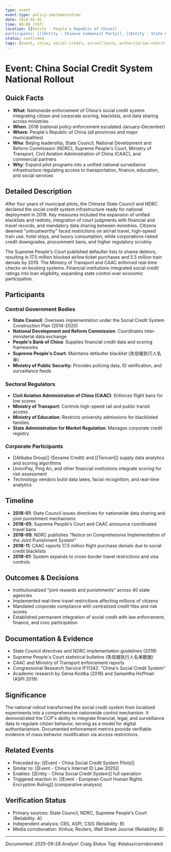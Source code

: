 ```yaml
---
type: event
event-type: policy-implementation
date: 2018-01-01
time: 00:00 (CST)
location: [[Entity - People's Republic of China]]
participants: [[[Entity - Chinese Communist Party]], [[Entity - State Council of the People's Republic of China]], [[Entity - National Development and Reform Commission]], [[Entity - Supreme People's Court of China]], [[Entity - Ministry of Public Security of the People's Republic of China]], [[Entity - People's Bank of China]]]
status: confirmed
tags: [event, china, social-credit, surveillance, authoritarian-control, 2018]
---
```


# Event: China Social Credit System National Rollout

## Quick Facts
- **What**: Nationwide enforcement of China's social credit system integrating citizen and corporate scoring, blacklists, and data sharing across ministries
- **When**: 2018 (national policy enforcement escalated January–December)
- **Where**: People's Republic of China (all provinces and major municipalities)
- **Who**: Beijing leadership, State Council, National Development and Reform Commission (NDRC), Supreme People's Court, Ministry of Transport, Civil Aviation Administration of China (CAAC), and commercial partners
- **Why**: Expand pilot programs into a unified national surveillance infrastructure regulating access to transportation, finance, education, and social services

## Detailed Description
After four years of municipal pilots, the Chinese State Council and NDRC declared the social credit system infrastructure ready for national deployment in 2018. Key measures included the expansion of unified blacklists and redlists, integration of court judgments with financial and travel records, and mandatory data sharing between ministries. Citizens deemed "untrustworthy" faced restrictions on air/rail travel, high-speed train use, hotel stays, and luxury consumption, while corporations risked credit downgrades, procurement bans, and higher regulatory scrutiny.

The Supreme People's Court published defaulter lists to shame debtors, resulting in 17.5 million blocked airline ticket purchases and 5.5 million train denials by 2019. The Ministry of Transport and CAAC enforced real-time checks on booking systems. Financial institutions integrated social credit ratings into loan eligibility, expanding state control over economic participation.

## Participants
### Central Government Bodies
- **State Council**: Oversees implementation under the Social Credit System Construction Plan (2014-2020)
- **National Development and Reform Commission**: Coordinates inter-ministerial data exchange
- **People's Bank of China**: Supplies financial credit data and scoring frameworks
- **Supreme People's Court**: Maintains defaulter blacklist (失信被执行人名单)
- **Ministry of Public Security**: Provides policing data, ID verification, and surveillance feeds

### Sectoral Regulators
- **Civil Aviation Administration of China (CAAC)**: Enforces flight bans for low scores
- **Ministry of Transport**: Controls high-speed rail and public transit access
- **Ministry of Education**: Restricts university admissions for blacklisted families
- **State Administration for Market Regulation**: Manages corporate credit registry

### Corporate Participants
- [[Alibaba Group]] (Sesame Credit) and [[Tencent]] supply data analytics and scoring algorithms
- UnionPay, Ping An, and other financial institutions integrate scoring for risk assessment
- Technology vendors build data lakes, facial recognition, and real-time analytics

## Timeline
- **2018-01**: State Council issues directives for nationwide data sharing and joint punishment mechanisms
- **2018-05**: Supreme People's Court and CAAC announce coordinated travel bans
- **2018-09**: NDRC publishes "Notice on Comprehensive Implementation of the Joint Punishment System"
- **2018-11**: CAAC reports 17.5 million flight purchase denials due to social credit blacklists
- **2019-01**: System expands to cross-border travel restrictions and visa controls

## Outcomes & Decisions
- Institutionalized "joint rewards and punishments" across 40 state agencies
- Implemented real-time travel restrictions affecting millions of citizens
- Mandated corporate compliance with centralized credit files and risk scores
- Established permanent integration of social credit with law enforcement, finance, and civic participation

## Documentation & Evidence
- State Council directives and NDRC implementation guidelines (2018)
- Supreme People's Court statistical bulletins (失信被执行人名单数据)
- CAAC and Ministry of Transport enforcement reports
- Congressional Research Service IF11342: "China's Social Credit System"
- Academic research by Genia Kostka (2018) and Samantha Hoffman (ASPI 2019)

## Significance
The national rollout transformed the social credit system from localized experiments into a comprehensive nationwide control mechanism. It demonstrated the CCP's ability to integrate financial, legal, and surveillance data to regulate citizen behavior, serving as a model for digital authoritarianism. Documented enforcement metrics provide verifiable evidence of mass behavior modification via access restrictions.

## Related Events
- Preceded by: [[Event - China Social Credit System Pilots]]
- Similar to: [[Event - China's Internet ID Law 2025]]
- Enables: [[Entity - China Social Credit System]] full operation
- Triggered reaction in: [[Event - European Court Human Rights Encryption Ruling]] (comparative analysis)

## Verification Status
- Primary sources: State Council, NDRC, Supreme People's Court (Reliability: A)
- Independent analysis: CRS, ASPI, CSIS (Reliability: B)
- Media corroboration: Xinhua, Reuters, Wall Street Journal (Reliability: B)

---
*Documented*: 2025-09-28
*Analyst*: Craig
*Status Tag*: #status/corroborated

